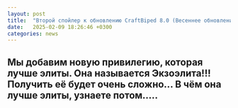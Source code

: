```yaml
---
layout: post
title:  "Второй спойлер к обновлению CraftBiped 8.0 (Весеннее обновление!)"
date:   2025-02-09 18:26:46 +0300
categories: news
---
```

## Мы добавим новую привилегию, которая лучше элиты. Она называется Экзоэлита!!! Получить её будет очень сложно... В чём она лучше элиты, узнаете потом.....
